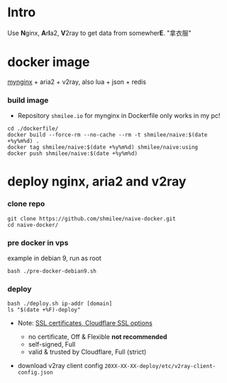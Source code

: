 Intro
=====

Use **N**ginx, **A**r**I**a2, **V**2ray to get data from somewher**E**. "拿衣服"

docker image
============

[mynginx](https://github.com/shmilee/web-in-docker/blob/master/dockerfiles/readme.md#build-packages) + aria2 + v2ray, also lua + json + redis

### build image

* Repository `shmilee.io` for mynginx in Dockerfile only works in my pc!

```
cd ./dockerfile/
docker build --force-rm --no-cache --rm -t shmilee/naive:$(date +%y%m%d) .
docker tag shmilee/naive:$(date +%y%m%d) shmilee/naive:using
docker push shmilee/naive:$(date +%y%m%d)
```

deploy nginx, aria2 and v2ray
=============================

### clone repo

```
git clone https://github.com/shmilee/naive-docker.git
cd naive-docker/
```

### pre docker in vps

example in debian 9, run as root

```
bash ./pre-docker-debian9.sh
```

### deploy

```
bash ./deploy.sh ip-addr [domain]
ls "$(date +%F)-deploy"
```

* Note: [SSL certificates, Cloudflare SSL options](https://support.cloudflare.com/hc/en-us/articles/200170416-End-to-end-HTTPS-with-Cloudflare-Part-3-SSL-options)
  - no certificate, Off & Flexible **not recommended**
  - self-signed, Full
  - valid & trusted by Cloudflare, Full (strict)

* download v2ray client config `20XX-XX-XX-deploy/etc/v2ray-client-config.json`

